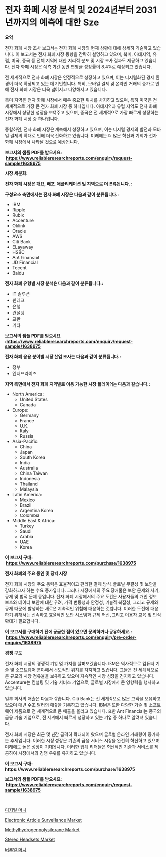 <p><h1>전자 화폐 시장 분석 및 2024년부터 2031년까지의 예측에 대한 Sze</h1></p><p><strong>요약</strong></p>
<p><p>전자 화폐 시장 조사 보고서는 전자 화폐 시장의 현재 상황에 대해 상세히 기술하고 있습니다. 이 보고서는 전자 화폐 시장 동향을 간략히 설명하고 있으며, 북미, 아태지역, 유럽, 미국, 중국 등 전체 지역에 대한 지리적 분포 및 시장 조사 결과도 제공하고 있습니다. 전자 화폐 시장은 예측 기간 동안 연평균 성장률이 8.4%로 예상되고 있습니다.</p><p>전 세계적으로 전자 화폐 시장은 안정적으로 성장하고 있으며, 이는 디지털화된 경제 환경이 더욱 확장되고 있는 데 기인합니다. 특히, 모바일 결제 및 온라인 거래의 증가로 인해 전자 화폐 시장은 더욱 넓어지고 다양해지고 있습니다.</p><p>북미 지역은 전자 화폐 시장에서 매우 중요한 위치를 차지하고 있으며, 특히 미국은 전 세계적으로 가장 큰 전자 화폐 시장 중 하나입니다. 아태지역과 유럽 지역도 전자 화폐 시장에서 상당한 성장을 보여주고 있으며, 중국은 전 세계적으로 가장 빠르게 성장하는 전자 화폐 시장 중 하나입니다.</p><p>종합하면, 전자 화폐 시장은 계속해서 성장하고 있으며, 이는 디지털 경제의 발전과 모바일 결제의 확대로 인해 더욱 진화하고 있습니다. 미래에는 더 많은 혁신과 기회가 전자 화폐 시장에서 나타날 것으로 예상됩니다.</p></p>
<p><strong>보고서의 샘플 PDF를 받으세요: &nbsp;<a href="https://www.reliableresearchreports.com/enquiry/request-sample/1638975">https://www.reliableresearchreports.com/enquiry/request-sample/1638975</a></strong></p>
<p><strong>시장 세분화:</strong></p>
<p><strong> 전자 화폐 시장은 개요, 배포, 애플리케이션 및 지역으로 더 분류됩니다. :</strong></p>
<p><strong>구성요소 측면에서는 전자 화폐 시장은 다음과 같이 분류됩니다.:</strong></p>
<p><ul><li>IBM</li><li>Ripple</li><li>Rubix</li><li>Accenture</li><li>Oklink</li><li>Oracle</li><li>AWS</li><li>Citi Bank</li><li>ELayaway</li><li>HSBC</li><li>Ant Financial</li><li>JD Financial</li><li>Tecent</li><li>Baidu</li></ul></p>
<p><strong> 전자 화폐 유형별 시장 분석은 다음과 같이 분류됩니다.:</strong></p>
<p><ul><li>IT 솔루션</li><li>핀테크</li><li>은행</li><li>컨설팅</li><li>교환</li><li>기타</li></ul></p>
<p><strong>보고서의 샘플 PDF를 받으세요 :<a href="https://www.reliableresearchreports.com/enquiry/request-sample/1638975">https://www.reliableresearchreports.com/enquiry/request-sample/1638975</a></strong></p>
<p><strong> 전자 화폐 응용 분야별 시장 산업 조사는 다음과 같이 분류됩니다.:</strong></p>
<p><ul><li>정부</li><li>엔터프라이즈</li></ul></p>
<p><strong>지역 측면에서 전자 화폐 지역별로 이용 가능한 시장 플레이어는 다음과 같습니다.:</strong></p>
<p><ul>
    <li>
        North America:
        <ul>
            <li>United States</li>
            <li>Canada</li>
        </ul>
    </li>
    <li>
        Europe:
        <ul>
            <li>Germany</li>
            <li>France</li>
            <li>U.K.</li>
            <li>Italy</li>
            <li>Russia</li>
        </ul>
    </li>
    <li>
        Asia-Pacific:
        <ul>
            <li>China</li>
            <li>Japan</li>
            <li>South Korea</li>
            <li>India</li>
            <li>Australia</li>
            <li>China Taiwan</li>
            <li>Indonesia</li>
            <li>Thailand</li>
            <li>Malaysia</li>
        </ul>
    </li>
    <li>
        Latin America:
        <ul>
            <li>Mexico</li>
            <li>Brazil</li>
            <li>Argentina Korea</li>
            <li>Colombia</li>
        </ul>
    </li>
    <li>
        Middle East & Africa:
        <ul>
            <li>Turkey</li>
            <li>Saudi</li>
            <li>Arabia</li>
            <li>UAE</li>
            <li>Korea</li>
        </ul>
    </li>
    </ul></p>
<p><strong>이 보고서 구매: &nbsp;<a href="https://www.reliableresearchreports.com/purchase/1638975">https://www.reliableresearchreports.com/purchase/1638975</a></strong></p>
<p><strong>전자 화폐의 주요 동인 및 장벽 시장</strong></p>
<p><p>전자 화폐 시장의 주요 동력은 효율적이고 편리한 결제 방식, 글로벌 무결성 및 보안을 강화하고자 하는 수요 증가입니다. 그러나 시장에서의 주요 장애물은 보안 문제와 사기, 규제 및 법적 문제 등입니다. 전자 화폐 시장에서의 주요 도전은 사용자들의 개인 정보 보호와 데이터 보안에 대한 우려, 가격 변동성과 안정성, 기술적 복잡성, 그리고 규제와 규제 때문에 발생하는 새로운 지속적인 위험에 대응하는 것입니다. 이러한 도전에 대응하기 위해서는 신속하고 효율적인 보안 시스템과 규제 혁신, 그리고 이용자 교육 및 인식 확대가 필요합니다.</p></p>
<p><strong>이 보고서를 구매하기 전에 궁금한 점이 있으면 문의하거나 공유하세요.: &nbsp;<a href="https://www.reliableresearchreports.com/enquiry/pre-order-enquiry/1638975">https://www.reliableresearchreports.com/enquiry/pre-order-enquiry/1638975</a></strong></p>
<p><strong>경쟁 구도</strong></p>
<p><p>전자 화폐 시장의 경쟁적 기업 몇 가지를 살펴보겠습니다. IBM은 역사적으로 컴퓨터 기술 및 소프트웨어 분야에서 선도적인 위치를 차지하고 있습니다. 그들은 전 세계적으로 큰 규모의 시장 점유율을 보유하고 있으며 지속적인 시장 성장을 견지하고 있습니다. Accenture는 컨설팅 및 기술 서비스 기업으로, 글로벌 시장에서 큰 영향력을 행사하고 있습니다.</p><p>일부 회사의 매출은 다음과 같습니다. Citi Bank는 전 세계적으로 많은 고객을 보유하고 있으며 매년 수조 달러의 매출을 기록하고 있습니다. IBM은 또한 다양한 기술 및 소프트웨어 제품으로 전 세계적으로 큰 매출을 올리고 있습니다. 또한 Ant Financial는 중국의 금융 기술 기업으로, 전 세계에서 빠르게 성장하고 있는 기업 중 하나로 알려져 있습니다.</p><p>전자 화폐 시장은 최근 몇 년간 급격히 확대되어 왔으며 글로벌 온라인 거래량이 증가하는 추세입니다. 이러한 시장 성장은 기존의 금융 서비스 시장을 완전히 혁신하고 있으며 미래에도 높은 성장이 기대됩니다. 이러한 업계 리더들은 혁신적인 기술과 서비스를 제공하여 시장에서의 경쟁 우위를 유지하고 있습니다.</p></p>
<p><strong>이 보고서 구매: &nbsp; <a href="https://www.reliableresearchreports.com/purchase/1638975">https://www.reliableresearchreports.com/purchase/1638975</a></strong></p>
<p><strong>보고서의 샘플 PDF를 받으세요: &nbsp;<a href="https://www.reliableresearchreports.com/enquiry/request-sample/1638975">https://www.reliableresearchreports.com/enquiry/request-sample/1638975</a></strong><strong></strong></p>
<p>&nbsp;</p>
<p><p><a href="https://github.com/GabrielBlanda5656/Market-Research-Report-List-1/blob/main/72745609285.md">디지털 머니</a></p><p><a href="https://github.com/kufem1/Market-Research-Report-List-1/blob/main/electronic-article-surveillance-market.md">Electronic Article Surveillance Market</a></p><p><a href="https://picayune-night-cbd.notion.site/Methylhydrogenpolysiloxane-Market-Size-2024-2031-Global-Industrial-Analysis-Key-Geographical-Regi-9623c9848b884f4190ebf88b0c3ee0bb">Methylhydrogenpolysiloxane Market</a></p><p><a href="https://github.com/kosella/Market-Research-Report-List-2/blob/main/stereo-headsets-market.md">Stereo Headsets Market</a></p><p><a href="https://github.com/CorEmtymerich56566/Market-Research-Report-List-1/blob/main/99793659286.md">버추얼 머니</a></p></p>